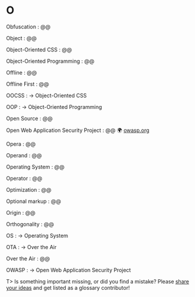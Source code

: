 # O

Obfuscation
: @@

Object
: @@

Object-Oriented CSS
: @@

Object-Oriented Programming
: @@

Offline
: @@

Offline First
: @@

OOCSS
: → Object-Oriented CSS

OOP
: → Object-Oriented Programming

Open Source
: @@

Open Web Application Security Project
: @@ 🌍&nbsp;[owasp.org](https://www.owasp.org/)

Opera
: @@

Operand
: @@

Operating System
: @@

Operator
: @@

Optimization
: @@

Optional markup
: @@

Origin
: @@

Orthogonality
: @@

OS
: → Operating System

OTA
: → Over the Air

Over the Air
: @@

OWASP
: → Open Web Application Security Project

T> Is something important missing, or did you find a mistake? Please [share your ideas](https://github.com/j9t/web-development-glossary/blob/master/manuscript/o.md) and get listed as a glossary contributor!